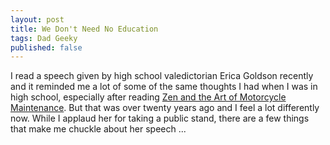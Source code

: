 ```yaml
---
layout: post
title: We Don't Need No Education
tags: Dad Geeky
published: false
---
```


I read a speech given by high school valedictorian Erica Goldson recently and it reminded me a lot of some of the same thoughts I had when I was in high school, especially after reading [Zen and the Art of Motorcycle Maintenance](http://www.amazon.com/Zen-Art-Motorcycle-Maintenance-Inquiry/dp/0061673730/ref=sr_1_1?ie=UTF8&s=books&qid=1281510058&sr=8-1).  But that was over twenty years ago and I feel a lot differently now.  While I applaud her for taking a public stand, there are a few things that make me chuckle about her speech ...
